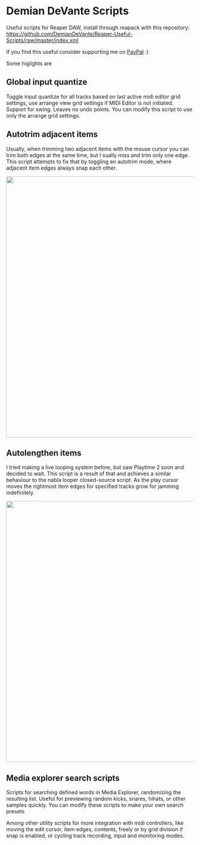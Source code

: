 # Demian DeVante Scripts

Useful scripts for Reaper DAW, install through reapack with this repository:
https://github.com/DemianDeVante/Reaper-Useful-Scripts/raw/master/index.xml

If you find this useful consider supporting me on [PayPal](https://paypal.me/DemianDeVante) :)

Some higlights are

## Global input quantize
Toggle input quantize for all tracks based on last active midi editor grid settings, use arrange view grid settings if MIDI Editor is not initiated. Support for swing. Leaves no undo points. You can modify this script to use only the arrange grid settings. 

## Autotrim adjacent items
Usually, when trimming two adjacent items with the mouse cursor you can trim both edges at the same time, but I sually miss and trim only one edge. This script attempts to fix that by toggling an autotrim mode, where adjacent item edges always snap each other.

<img src="https://private-user-images.githubusercontent.com/113860974/307017736-1f47b331-2cf6-4220-95ed-724c943f9740.gif?jwt=eyJhbGciOiJIUzI1NiIsInR5cCI6IkpXVCJ9.eyJpc3MiOiJnaXRodWIuY29tIiwiYXVkIjoicmF3LmdpdGh1YnVzZXJjb250ZW50LmNvbSIsImtleSI6ImtleTUiLCJleHAiOjE3MDg2MTAyMTAsIm5iZiI6MTcwODYwOTkxMCwicGF0aCI6Ii8xMTM4NjA5NzQvMzA3MDE3NzM2LTFmNDdiMzMxLTJjZjYtNDIyMC05NWVkLTcyNGM5NDNmOTc0MC5naWY_WC1BbXotQWxnb3JpdGhtPUFXUzQtSE1BQy1TSEEyNTYmWC1BbXotQ3JlZGVudGlhbD1BS0lBVkNPRFlMU0E1M1BRSzRaQSUyRjIwMjQwMjIyJTJGdXMtZWFzdC0xJTJGczMlMkZhd3M0X3JlcXVlc3QmWC1BbXotRGF0ZT0yMDI0MDIyMlQxMzUxNTBaJlgtQW16LUV4cGlyZXM9MzAwJlgtQW16LVNpZ25hdHVyZT0xYWU4MzJlZjFkMmNmYjFmYmFlNGM3ODYxZjhjYWM4MmEzMjcwYmFiZDFjNGNjMjEzZTIwN2NmNTY4YzVhMTRhJlgtQW16LVNpZ25lZEhlYWRlcnM9aG9zdCZhY3Rvcl9pZD0wJmtleV9pZD0wJnJlcG9faWQ9MCJ9.GmrtxauWGQ_fSOdCPoTz2PK18vXhW3GX_3IMTPan_Sk" width="700" />

## Autolengthen items
I tried making a live looping system before, but saw Playtime 2 soon and decided to wait. This script is a result of that and achieves a similar behaviour to the nabla looper closed-source script. As the play cursor moves the rightmost item edges for specified tracks grow for jamming indefinitely.

<img src="https://private-user-images.githubusercontent.com/113860974/307017618-ff9195d9-41ad-4aea-a5f1-a6b91420ca24.gif?jwt=eyJhbGciOiJIUzI1NiIsInR5cCI6IkpXVCJ9.eyJpc3MiOiJnaXRodWIuY29tIiwiYXVkIjoicmF3LmdpdGh1YnVzZXJjb250ZW50LmNvbSIsImtleSI6ImtleTUiLCJleHAiOjE3MDg2MTAyMTAsIm5iZiI6MTcwODYwOTkxMCwicGF0aCI6Ii8xMTM4NjA5NzQvMzA3MDE3NjE4LWZmOTE5NWQ5LTQxYWQtNGFlYS1hNWYxLWE2YjkxNDIwY2EyNC5naWY_WC1BbXotQWxnb3JpdGhtPUFXUzQtSE1BQy1TSEEyNTYmWC1BbXotQ3JlZGVudGlhbD1BS0lBVkNPRFlMU0E1M1BRSzRaQSUyRjIwMjQwMjIyJTJGdXMtZWFzdC0xJTJGczMlMkZhd3M0X3JlcXVlc3QmWC1BbXotRGF0ZT0yMDI0MDIyMlQxMzUxNTBaJlgtQW16LUV4cGlyZXM9MzAwJlgtQW16LVNpZ25hdHVyZT1kNjRlNDJhZWU4YTJjODYyZGZjOWE5NjVhNDAyMjQxNTZmYjU1NjVjMjEyNDViODA0MjM1YTU3MTIxNGIwODdlJlgtQW16LVNpZ25lZEhlYWRlcnM9aG9zdCZhY3Rvcl9pZD0wJmtleV9pZD0wJnJlcG9faWQ9MCJ9.beZzrGHsubNj5IRAUusUsMyoKHqZUrlFRntJh4UQw1E" width="700" />

## Media explorer search scripts
Scripts for searching defined words in Media Explorer, randomizing the resulting list. Useful for previewing random kicks, snares, hihats, or other samples quickly. You can modify these scripts to make your own search presets



Among other utility scripts for more integration with midi controllers, like moving the edit cursor, item edges, contents, freely or by grid division if snap is enabled, or cycling track recording, input and monitoring modes.
